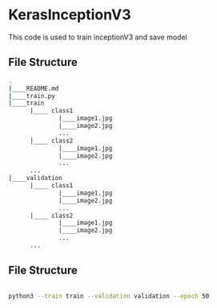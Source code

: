 # KerasInceptionV3
This code is used to train inceptionV3 and save model

## File Structure
``` bash
.
|____README.md
|____train.py
|____train
      |____ class1
              |____image1.jpg
              |____image2.jpg
              ...
      |____ class2
              |____image1.jpg
              |____image2.jpg
              ...
      ...
|____validation
      |____ class1
              |____image1.jpg
              |____image2.jpg
              ...
      |____ class2
              |____image1.jpg
              |____image2.jpg
              ...
      ...

```

## File Structure
``` bash

python3 --train train --validation validation --epoch 50

```
